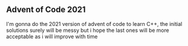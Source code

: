 ## Advent of Code 2021

I'm gonna do the 2021 version of advent of code to learn C++, the initial solutions surely will be messy but i hope the last ones will be more acceptable as i will improve with time